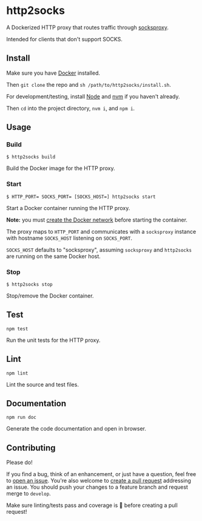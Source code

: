 # http2socks

A Dockerized HTTP proxy that routes traffic through [socksproxy](https://github.com/zbo14/socksproxy).

Intended for clients that don't support SOCKS.

## Install

Make sure you have [Docker](https://docs.docker.com/install/) installed.

Then `git clone` the repo and `sh /path/to/http2socks/install.sh`.

For development/testing, install [Node](https://nodejs.org/en/download/) and [nvm](https://github.com/nvm-sh/nvm#installation-and-update) if you haven't already.

Then `cd` into the project directory, `nvm i`, and `npm i`.

## Usage

### Build

`$ http2socks build`

Build the Docker image for the HTTP proxy.

### Start

`$ HTTP_PORT= SOCKS_PORT= [SOCKS_HOST=] http2socks start`

Start a Docker container running the HTTP proxy.

**Note:** you must [create the Docker network](https://github.com/zbo14/socksproxy#create-network) before starting the container.

The proxy maps to `HTTP_PORT` and communicates with a `socksproxy` instance with hostname `SOCKS_HOST` listening on `SOCKS_PORT`.

`SOCKS_HOST` defaults to "socksproxy", assuming `socksproxy` and `http2socks` are running on the same Docker host.

### Stop

`$ http2socks stop`

Stop/remove the Docker container.

## Test

`npm test`

Run the unit tests for the HTTP proxy.

## Lint

`npm lint`

Lint the source and test files.

## Documentation

`npm run doc`

Generate the code documentation and open in browser.

## Contributing

Please do!

If you find a bug, think of an enhancement, or just have a question, feel free to [open an issue](https://github.com/zbo14/http2socks/issues/new). You're also welcome to [create a pull request](https://github.com/zbo14/http2socks/compare/develop...) addressing an issue. You should push your changes to a feature branch and request merge to `develop`.

Make sure linting/tests pass and coverage is 💯 before creating a pull request!

